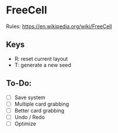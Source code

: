 # FreeCell

Rules: https://en.wikipedia.org/wiki/FreeCell

## Keys
- R: reset current layout
- T: generate a new seed

## To-Do:
- [ ] Save system
- [ ] Multiple card grabbing
- [ ] Better card grabbing
- [ ] Undo / Redo
- [ ] Optimize
